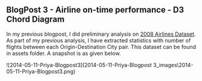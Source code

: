 ## BlogPost 3 - Airline on-time performance - D3 Chord Diagram

In my previous blogpost, I did preliminary analysis on [2008 Airlines Dataset](http://stat-computing.org/dataexpo/2009/the-data.html). As part of my previous analysis, I have extracted statistics with number of flights between each Origin-Destination City pair. This dataset can be found in assets folder. A snapshot is as given below.

![2014-05-11-Priya-Blogpost3](2014-05-11-Priya-Blogpost 3_images\2014-05-11-Priya-Blogpost3.png)
